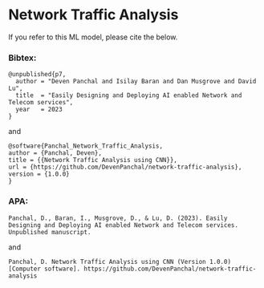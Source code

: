 # Network Traffic Analysis

If you refer to this ML model, please cite the below.

### Bibtex:
```
@unpublished{p7,
  author = "Deven Panchal and Isilay Baran and Dan Musgrove and David Lu",
  title  = "Easily Designing and Deploying AI enabled Network and Telecom services",
  year   = 2023
}
```
and
```
@software{Panchal_Network_Traffic_Analysis,
author = {Panchal, Deven},
title = {{Network Traffic Analysis using CNN}},
url = {https://github.com/DevenPanchal/network-traffic-analysis},
version = {1.0.0}
}
```


### APA:
```
Panchal, D., Baran, I., Musgrove, D., & Lu, D. (2023). Easily Designing and Deploying AI enabled Network and Telecom services. Unpublished manuscript.
```
and 
```
Panchal, D. Network Traffic Analysis using CNN (Version 1.0.0) [Computer software]. https://github.com/DevenPanchal/network-traffic-analysis
```
